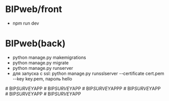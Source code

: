 # BIPweb/front 
- npm run dev
# BIPweb(back)
- python manage.py makemigrations
- python manage.py migrate
- python manage.py runserver
- для запуска с ssl: python manage.py runsslserver --certificate cert.pem --key key.pem, пароль hello

#   B I P _ S U R V E Y _ A P P  
 #   B I P _ S U R V E Y _ A P P  
 #   B I P _ S U R V E Y _ A P P P  
 #   B I P _ S U R V E Y _ A P P  
 #   B I P _ S U R V E Y _ A P P  
 #   B I P _ S U R V E Y _ A P P  
 